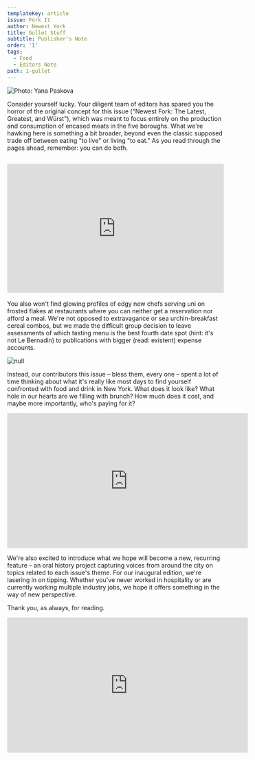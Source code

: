 ```yaml
---
templateKey: article
issue: Fork It
author: Newest York
title: Gullet Stuff
subtitle: Publisher's Note
order: '1'
tags:
  - Food
  - Editors Note
path: 1-gullet
---
```

![Photo: Yana Paskova](/img/pubnote.jpg)

Consider yourself lucky. Your diligent team of editors has spared you the horror of the original concept for this issue ("Newest Fork: The Latest, Greatest, and Würst"), which was meant to focus entirely on the production and consumption of encased meats in the five boroughs. What we're hawking here is something a bit broader, beyond even the classic supposed trade off between eating "to live" or living "to eat." As you read through the pages ahead, remember: you can do both.

<h2>
<iframe width="100%" height="300" scrolling="no" frameborder="no" allow="autoplay" src="https://w.soundcloud.com/player/?url=https%3A//api.soundcloud.com/tracks/452578407&color=%23ff5500&auto_play=false&hide_related=false&show_comments=true&show_user=true&show_reposts=false&show_teaser=true&visual=true"></iframe>
</h2>

You also won't find glowing profiles of edgy new chefs serving uni on frosted flakes at restaurants where you can neither get a reservation nor afford a meal. We're not opposed to extravagance or sea urchin-breakfast cereal combos, but we made the difficult group decision to leave assessments of which tasting menu is the best fourth date spot (hint: it's not Le Bernadin) to publications with bigger (read: existent) expense accounts.

![null](/img/17cover.jpg)

Instead, our contributors this issue – bless them, every one – spent a lot of time thinking about what it's really like most days to find yourself confronted with food and drink in New York. What does it look like? What hole in our hearts are we filling with brunch? How much does it cost, and maybe more importantly, who's paying for it?

<iframe width="560" height="315" src="https://www.youtube.com/embed/fQZCFlBSkCs" frameborder="0" allow="autoplay; encrypted-media" allowfullscreen></iframe>

We're also excited to introduce what we hope will become a new, recurring feature – an oral history project capturing voices from around the city on topics related to each issue's theme. For our inaugural edition, we're lasering in on tipping. Whether you've never worked in hospitality or are currently working multiple industry jobs, we hope it offers something in the way of new perspective.

Thank you, as always, for reading.

<iframe width="560" height="315" src="https://www.youtube.com/embed/fQZCFlBSkCs" frameborder="0" allow="autoplay; encrypted-media" allowfullscreen></iframe>
